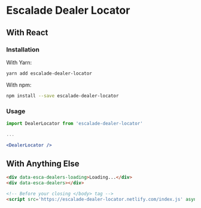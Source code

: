 # Escalade Dealer Locator

## With React

### Installation

With Yarn:

```bash
yarn add escalade-dealer-locator
```

With npm:

```bash
npm install --save escalade-dealer-locator
```

### Usage

```jsx
import DealerLocator from 'escalade-dealer-locator'

...

<DealerLocator />
```

## With Anything Else

```html
<div data-esca-dealers-loading>Loading...</div>
<div data-esca-dealers></div>

<!-- Before your closing </body> tag -->
<script src='https://escalade-dealer-locator.netlify.com/index.js' async></script>
```